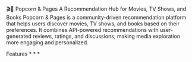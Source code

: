 🎬📖 Popcorn & Pages
A Recommendation Hub for Movies, TV Shows, and Books
Popcorn & Pages is a community-driven recommendation platform that helps users discover movies, TV shows, and books based on their preferences. It combines API-powered recommendations with user-generated reviews, ratings, and discussions, making media exploration more engaging and personalized.

Features
*
*
*
